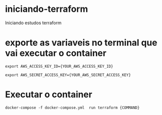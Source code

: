 # iniciando-terraform
Iniciando estudos terraform

# exporte as variaveis no terminal que vai executar o container 
`export AWS_ACCESS_KEY_ID={YOUR_AWS_ACCESS_KEY_ID}`

`export AWS_SECRET_ACCESS_KEY={YOUR_AWS_SECRET_ACCESS_KEY}`

# Executar o container 
`docker-compose -f docker-compose.yml  run terraform {COMMAND}`
